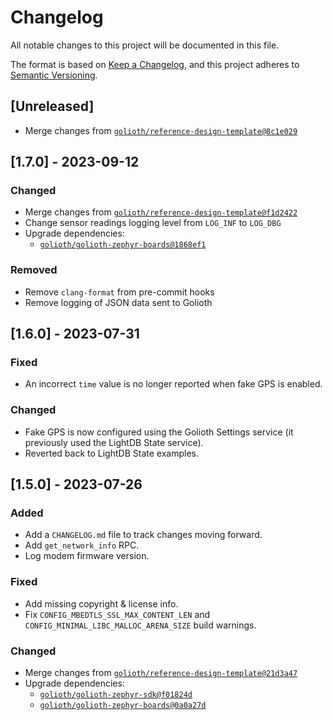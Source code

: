 <!-- Copyright (c) 2023 Golioth, Inc. -->
<!-- SPDX-License-Identifier: Apache-2.0 -->

# Changelog

All notable changes to this project will be documented in this file.

The format is based on [Keep a Changelog](https://keepachangelog.com/en/1.1.0/),
and this project adheres to [Semantic Versioning](https://semver.org/spec/v2.0.0.html).

## [Unreleased]

* Merge changes from [`golioth/reference-design-template@8c1e029`](https://github.com/golioth/reference-design-template/commit/8c1e0299f3ab76f3064058f29e9eb1869405933c)

## [1.7.0] - 2023-09-12

### Changed

- Merge changes from [`golioth/reference-design-template@f1d2422`](https://github.com/golioth/reference-design-template/commit/f1d2422ba04e13ebf66b36529abdbb781896e479)
- Change sensor readings logging level from `LOG_INF` to `LOG_DBG`
- Upgrade dependencies:
  - [`golioth/golioth-zephyr-boards@1868ef1`](https://github.com/golioth/golioth-zephyr-boards/commit/1868ef155d38347d89ce0c86496418d1f02ea920)


### Removed

- Remove `clang-format` from pre-commit hooks
- Remove logging of JSON data sent to Golioth

## [1.6.0] - 2023-07-31

### Fixed

- An incorrect `time` value is no longer reported when fake GPS is enabled.

### Changed

- Fake GPS is now configured using the Golioth Settings service (it previously used the LightDB State service).
- Reverted back to LightDB State examples.

## [1.5.0] - 2023-07-26

### Added

- Add a `CHANGELOG.md` file to track changes moving forward.
- Add `get_network_info` RPC.
- Log modem firmware version.

### Fixed

- Add missing copyright & license info.
- Fix `CONFIG_MBEDTLS_SSL_MAX_CONTENT_LEN` and `CONFIG_MINIMAL_LIBC_MALLOC_ARENA_SIZE` build warnings.

### Changed

- Merge changes from [`golioth/reference-design-template@21d3a47`](https://github.com/golioth/reference-design-template/commit/21d3a4794628fad5c4ede64d3fa30087d7283ac7)
- Upgrade dependencies:
  - [`golioth/golioth-zephyr-sdk@f01824d`](https://github.com/golioth/golioth-zephyr-sdk/commit/f01824d8f0943463ee07cb493103a63221599c79)
  - [`golioth/golioth-zephyr-boards@0a0a27d`](https://github.com/golioth/golioth-zephyr-boards/commit/0a0a27dc2facc4245be0d15b9b36ce526cbf9262)
